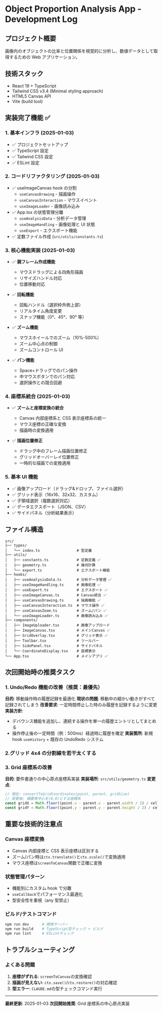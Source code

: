# Object Proportion Analysis App - Development Log

## プロジェクト概要

画像内のオブジェクトの比率と位置関係を視覚的に分析し、数値データとして取得するための Web アプリケーション。

## 技術スタック

- React 19 + TypeScript
- Tailwind CSS v3.4 (Minimal styling approach)
- HTML5 Canvas API
- Vite (build tool)

## 実装完了機能 ✅

### 1. 基本インフラ (2025-01-03)

- ✅ プロジェクトセットアップ
- ✅ TypeScript 設定
- ✅ Tailwind CSS 設定
- ✅ ESLint 設定

### 2. コードリファクタリング (2025-01-03)

- ✅ useImageCanvas hook の分割
  - `useCanvasDrawing` - 描画操作
  - `useCanvasInteraction` - マウスイベント
  - `useImageLoader` - 画像読み込み
- ✅ App.tsx の状態管理分離
  - `useAnalysisData` - 分析データ管理
  - `useImageHandling` - 画像処理と UI 状態
  - `useExport` - エクスポート機能
- ✅ 定数ファイル作成 (`src/utils/constants.ts`)

### 3. 核心機能実装 (2025-01-03)

- ✅ **親フレーム作成機能**

  - マウスドラッグによる四角形描画
  - リサイズハンドル対応
  - 位置移動対応

- ✅ **回転機能**

  - 回転ハンドル（選択枠外側上部）
  - リアルタイム角度変更
  - スナップ機能（0°、45°、90° 等）

- ✅ **ズーム機能**

  - マウスホイールでのズーム（10%-500%）
  - ズーム中心点の制御
  - ズームコントロール UI

- ✅ **パン機能**
  - Space+ドラッグでのパン操作
  - 中マウスボタンでのパン対応
  - 選択操作との競合回避

### 4. 座標系統合 (2025-01-03)

- ✅ **ズームと座標変換の統合**

  - Canvas 内部座標系と CSS 表示座標系の統一
  - マウス座標の正確な変換
  - 描画時の変換適用

- ✅ **描画位置修正**
  - ドラッグ中のフレーム描画位置修正
  - グリッドオーバーレイ位置修正
  - 一時的な描画での変換適用

### 5. 基本 UI 機能

- ✅ 画像アップロード（ドラッグ&ドロップ、ファイル選択）
- ✅ グリッド表示（16x16、32x32、カスタム）
- ✅ 子領域選択（複数選択対応）
- ✅ データエクスポート（JSON、CSV）
- ✅ サイドパネル（分析結果表示）

## ファイル構造

```
src/
├── types/
│   └── index.ts                 # 型定義
├── utils/
│   ├── constants.ts             # 定数定義 ✅
│   ├── geometry.ts              # 幾何計算
│   └── export.ts                # エクスポート機能
├── hooks/
│   ├── useAnalysisData.ts       # 分析データ管理 ✅
│   ├── useImageHandling.ts      # 画像処理 ✅
│   ├── useExport.ts             # エクスポート ✅
│   ├── useImageCanvas.ts        # Canvas統合 ✅
│   ├── useCanvasDrawing.ts      # 描画機能 ✅
│   ├── useCanvasInteraction.ts  # マウス操作 ✅
│   ├── useCanvasZoom.ts         # ズーム/パン ✅
│   └── useImageLoader.ts        # 画像読み込み ✅
├── components/
│   ├── ImageUploader.tsx        # 画像アップロード
│   ├── ImageCanvas.tsx          # メインCanvas ✅
│   ├── GridOverlay.tsx          # グリッド表示 ✅
│   ├── Toolbar.tsx              # ツールバー
│   ├── SidePanel.tsx            # サイドパネル
│   └── CoordinateDisplay.tsx    # 座標表示
└── App.tsx                      # メインアプリ ✅
```

## 次回開始時の推奨タスク

### 1. Undo/Redo 機能の改善（推奨：最優先）

**目的**: 移動操作時の履歴記録を最適化
**現状の問題**: 移動中の細かい動きがすべて記録されてしまう
**改善要求**: 一定時間停止した時のみ履歴を記録するように変更
**実装方針**:

- デバウンス機能を追加し、連続する操作を単一の履歴エントリとしてまとめる
- 操作停止後の一定時間（例：500ms）経過時に履歴を確定
  **実装箇所**: 新規 hook `useHistory` + 既存の UndoRedo システム

### 2.グリッド 4x4 の分割線を若干太くする

### 3. Grid 座標系の改善

**目的**: 要件書通りの中心原点座標系実装
**実装場所**: `src/utils/geometry.ts`
**変更点**:

```typescript
// 現在: convertToGridCoordinates(point, parent, gridSize)
// 変更後: 親要素中心を(0,0)とする座標系
const gridX = Math.floor((point.x - parent.x - parent.width / 2) / cellWidth);
const gridY = Math.floor((point.y - parent.y - parent.height / 2) / cellHeight);
```

## 重要な技術的注意点

### Canvas 座標変換

- Canvas 内部座標と CSS 表示座標は区別する
- ズーム/パン時は`ctx.translate()`と`ctx.scale()`で変換適用
- マウス座標は`screenToCanvas`関数で正確に変換

### 状態管理パターン

- 機能別にカスタム hook で分離
- `useCallback`でパフォーマンス最適化
- 型安全性を重視（any 型禁止）

### ビルド/テストコマンド

```bash
npm run dev      # 開発サーバー
npm run build    # TypeScript型チェック + ビルド
npm run lint     # ESLintチェック
```

## トラブルシューティング

### よくある問題

1. **座標がずれる**: `screenToCanvas`の変換確認
2. **描画が見えない**: `ctx.save()`/`ctx.restore()`の対応確認
3. **型エラー**: `CLAUDE.md`の型チェックコマンド実行

---

**最終更新**: 2025-01-03
**次回開始推奨**: Grid 座標系の中心原点実装
